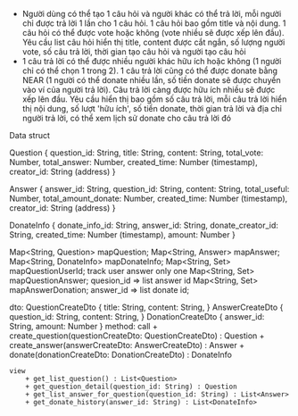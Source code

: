 - Người dùng có thể tạo 1 câu hỏi và người khác có thể trả lời, mỗi người chỉ được trả lời 1 lần cho 1 câu hỏi. 1 câu hỏi bao gồm title và nội dung. 1 câu hỏi có thể được vote hoặc không (vote nhiều sẽ được xếp lên đầu). Yêu cầu list câu hỏi hiển thị title, content được cắt ngắn, số lượng người vote, số câu trả lời, thời gian tạo câu hỏi và người tạo câu hỏi
- 1 câu trả lời có thể được nhiều người khác hữu ích hoặc không (1 người chỉ có thể chọn 1 trong 2). 1 câu trả lời cũng có thể được donate bằng NEAR (1 người có thể donate nhiều lần, số tiền donate sẽ được chuyển vào ví của người trả lời). Câu trả lời càng được hữu ích nhiều sẽ được xếp lên đầu. Yêu cầu hiển thị bao gồm số câu trả lời, mỗi câu trả lời hiển thị nội dung, số lượt 'hữu ích', số tiền donate, thời gian trả lời và địa chỉ người trả lời, có thể xem lịch sử donate cho câu trả lời đó

Data struct

Question {
    question_id: String,
    title: String,
    content: String,
    total_vote: Number,
    total_answer: Number,
    created_time: Number (timestamp),
    creator_id: String (address)
}

Answer {
    answer_id: String,
    question_id: String,
    content: String,
    total_useful: Number,
    total_amount_donate: Number,
    created_time: Number (timestamp),
    creator_id: String (address)
}

DonateInfo {
    donate_info_id: String,
    answer_id: String,
    donate_creator_id: String,
    created_time: Number (timestamp),
    amount: Number
}

Map<String, Question> mapQuestion;
Map<String, Answer> mapAnswer;
Map<String, DonateInfo> mapDonateInfo;
Map<String, Set<String>> mapQuestionUserId; track user answer only one
Map<String, Set<String>> mapQuestionAnswer; quesion_id => list answer id
Map<String, Set<String>> mapAnswerDonation; answer_id => list donate id;


dto:
    QuestionCreateDto {
        title: String,
        content: String,
    }
    AnswerCreateDto {
        question_id: String,
        content: String,
    }
    DonationCreateDto {
        answer_id: String,
        amount: Number
    }
method:
    call
        + create_question(questionCreateDto: QuestionCreateDto) : Question
        + create_answer(answerCreateDto: AnswerCreateDto) : Answer
        + donate(donationCreateDto: DonationCreateDto) : DonateInfo

    view
        + get_list_question() : List<Question>
        + get_question_detail(question_id: String) : Question
        + get_list_answer_for_question(question_id: String) : List<Answer>
        + get_donate_history(answer_id: String) : List<DonateInfo>



